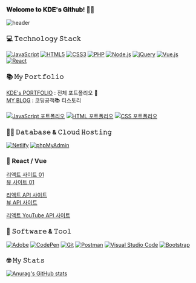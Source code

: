 ### 𝐖𝐞𝐥𝐜𝐨𝐦𝐞 𝐭𝐨 𝐊𝐃𝐄'𝐬 𝐆𝐢𝐭𝐡𝐮𝐛! 👋🥰   
![header](https://capsule-render.vercel.app/api?type=wave&color=auto&height=300&section=header&text=KDE's%20GITHUB&fontSize=90)

### 💻 𝚃𝚎𝚌𝚑𝚗𝚘𝚕𝚘𝚐𝚢 𝚂𝚝𝚊𝚌𝚔   
<p>
  <a href="#"><img alt="JavaScript" src="https://img.shields.io/badge/JavaScript-F7DF1E?style=flat&logo=JavaScript&logoColor=white"></a>
  <a href="#"><img alt="HTML5" src="https://img.shields.io/badge/HTML5-E34F26?logo=HTML5&logoColor=white"></a>
  <a href="#"><img alt="CSS3" src="https://img.shields.io/badge/CSS3-1572B6?logo=CSS3&logoColor=white"></a>
  <a href="#"><img alt="PHP" src="https://img.shields.io/badge/PHP-777BB4?logo=PHP&logoColor=white"></a>
  <a href="#"><img alt="Node.js" src="https://img.shields.io/badge/Node.js-339933?logo=Node.js&logoColor=white"></a>
  <a href="#"><img alt="jQuery" src="https://img.shields.io/badge/jQuery-0769AD?logo=jQuery&logoColor=white"></a>
  <a href="#"><img alt="Vue.js" src="https://img.shields.io/badge/Vue.js-4FC08D?logo=Vue.js&logoColor=white"></a>
  <a href="#"><img alt="React" src="https://img.shields.io/badge/React-61DAFB?logo=React&logoColor=white"></a>
</p>

### 📚 𝙼𝚢 𝙿𝚘𝚛𝚝𝚏𝚘𝚕𝚒𝚘   
<p>
  <a href="http://kde66034.dothome.co.kr/">KDE's PORTFOLIO</a> : 전체 포트폴리오 📂 <br>
  <a href="https://kde66034.tistory.com/">MY BLOG</a> : 코딩공책📚 티스토리 <br>
  <br>
  <a href="http://kde66034.dothome.co.kr/javascript/index.html"><img alt="JavaScript 포트폴리오" src="https://img.shields.io/badge/JavaScript-F7DF1E?style=flat&logo=JavaScript&logoColor=white"></a>
  <a href="http://kde66034.dothome.co.kr/html/alphabet.html"><img alt="HTML 포트폴리오" src="https://img.shields.io/badge/HTML5-E34F26?logo=HTML5&logoColor=white"></a>
  <a href="http://kde66034.dothome.co.kr/css/index.html"><img alt="CSS 포트폴리오" src="https://img.shields.io/badge/CSS3-1572B6?logo=CSS3&logoColor=white"></a>
</p>

### 👩‍💻 𝙳𝚊𝚝𝚊𝚋𝚊𝚜𝚎 & 𝙲𝚕𝚘𝚞𝚍 𝙷𝚘𝚜𝚝𝚒𝚗𝚐   
<p>
  <a href="#"><img alt="Netlify" src="https://img.shields.io/badge/Netlify-00C7B7?logo=Netlify&logoColor=white"></a>
  <a href="#"><img alt="phpMyAdmin" src="https://img.shields.io/badge/phpMyAdmin-6C78AF?logo=phpMyAdmin&logoColor=white"></a>
</p>

### 🎈 React / Vue   
<p>
  <a href="https://reactclass9902.netlify.app/">리액트 사이트 01<br>
  <a href="https://vueclass9902.web.app/">뷰 사이트 01<br>
</p>
<p>
  <a href="https://reactapi9902.netlify.app/">리액트 API 사이트<br>
  <a href="https://vueapi9902.web.app/">뷰 API 사이트<br>
</p>
<p>
  <a href="https://react-youtube9902.netlify.app/">리액트 YouTube API 사이트</a>
</p>

### 📌 𝚂𝚘𝚏𝚝𝚠𝚊𝚛𝚎 & 𝚃𝚘𝚘𝚕   
<p>
  <a href="#"><img alt="Adobe" src="https://img.shields.io/badge/Adobe-FF0000?logo=Adobe&logoColor=white"></a>
  <a href="#"><img alt="CodePen" src="https://img.shields.io/badge/CodePen-000?logo=CodePen&logoColor=white"></a>
  <a href="#"><img alt="Git" src="https://img.shields.io/badge/Git-F05032?logo=Git&logoColor=white"></a>
  <a href="#"><img alt="Postman" src="https://img.shields.io/badge/Postman-FF6C37?logo=Postman&logoColor=white"></a>
  <a href="#"><img alt="Visual Studio Code" src="https://img.shields.io/badge/Visual Studio Code-007ACC?logo=Visual Studio Code&logoColor=white"></a>
  <a href="#"><img alt="Bootstrap" src="https://img.shields.io/badge/Bootstrap-7952B3?logo=Bootstrap&logoColor=white"></a>
</p>

### 🤓 𝙼𝚢 𝚂𝚝𝚊𝚝𝚜   
[![Anurag's GitHub stats](https://github-readme-stats.vercel.app/api?username=kde66034&show_icons=true&theme=transparent)](https://github.com/anuraghazra/github-readme-stats)
